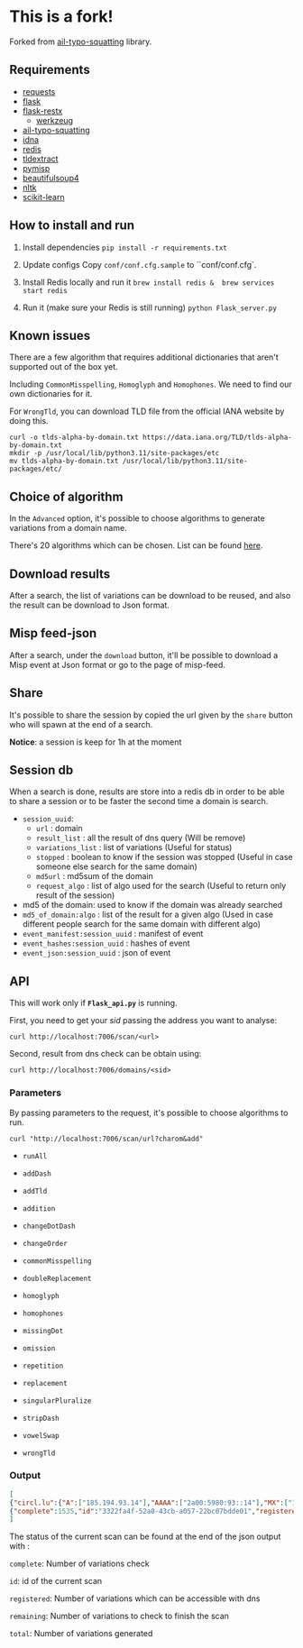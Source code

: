 # This is a fork!

Forked from [ail-typo-squatting](https://github.com/typosquatter/ail-typo-squatting) library.

## Requirements

- [requests](https://github.com/psf/requests)
- [flask](https://flask.palletsprojects.com/en/2.1.x/)
- [flask-restx](https://github.com/python-restx/flask-restx)
  - [werkzeug](https://github.com/pallets/werkzeug/)
- [ail-typo-squatting](https://github.com/typosquatter/ail-typo-squatting)
- [idna](https://github.com/kjd/idna)
- [redis](https://github.com/redis/redis-py)
- [tldextract](https://github.com/john-kurkowski/tldextract )
- [pymisp](https://github.com/MISP/PyMISP)
- [beautifulsoup4](https://pypi.org/project/beautifulsoup4/)
- [nltk](https://github.com/nltk/nltk)
- [scikit-learn](https://github.com/scikit-learn/scikit-learn)

## How to install and run

1. Install dependencies `pip install -r requirements.txt`

2. Update configs
   Copy `conf/conf.cfg.sample` to ``conf/conf.cfg`.

3. Install Redis locally and run it
   `brew install redis &  brew services start redis`

4. Run it (make sure your Redis is still running)
   `python Flask_server.py`

## Known issues

There are a few algorithm that requires additional dictionaries that aren't supported out of the box yet.

Including `CommonMisspelling`, `Homoglyph` and `Homophones`. We need to find our own dictionaries for it.

For `WrongTld`, you can download TLD file from the official IANA website by doing this.
```
curl -o tlds-alpha-by-domain.txt https://data.iana.org/TLD/tlds-alpha-by-domain.txt
mkdir -p /usr/local/lib/python3.11/site-packages/etc
mv tlds-alpha-by-domain.txt /usr/local/lib/python3.11/site-packages/etc/
```

## Choice of algorithm

In the `Advanced` option, it's possible to choose algorithms to generate variations from a domain name.

There's 20 algorithms which can be chosen. List can be found [here](https://github.com/typosquatter/ail-typo-squatting#list-of-algorithms-used).

## Download results

After a search, the list of variations can be download to be reused, and also the result can be download to Json format. 

## Misp feed-json

After a search, under the `download` button, it'll be possible to download a Misp event at Json format or go to the page of misp-feed.

## Share

It's possible to share the session by copied the url given by the `share` button who will spawn at the end of a search.

**Notice**: a session is keep for 1h at the moment

## Session db

When a search is done, results are store into a redis db in order to be able to share a session or to be faster the second time a domain is search.

- `session_uuid`:
  - `url` : domain
  - `result_list` : all the result of dns query (Will be remove)
  - `variations_list` : list of variations (Useful for status)
  - `stopped` : boolean to know if the session was stopped (Useful in case someone else search for the same domain)
  - `md5url` : md5sum of the domain
  - `request_algo` : list of algo used for the search (Useful to return only result of the session)
- md5 of the domain: used to know if the domain was already searched
- `md5_of_domain:algo` : list of the result for a given algo (Used in case different people search for the same domain with different algo)
- `event_manifest:session_uuid` : manifest of event
- `event_hashes:session_uuid` : hashes of event
- `event_json:session_uuid` : json of event

## API

This will work only if **`Flask_api.py`** is running.

First, you need to get your *sid* passing the address you want to analyse:

```
curl http://localhost:7006/scan/<url>
```

Second, result from dns check can be obtain using:

```
curl http://localhost:7006/domains/<sid>
```

### Parameters

By passing parameters to the request, it's possible to choose algorithms to run.

```
curl "http://localhost:7006/scan/url?charom&add"
```

- `runAll`

- `addDash`

- `addTld`

- `addition`

- `changeDotDash`

- `changeOrder`

- `commonMisspelling`

- `doubleReplacement`

- `homoglyph`

- `homophones`

- `missingDot`

- `omission`

- `repetition`

- `replacement`

- `singularPluralize`

- `stripDash`

- `vowelSwap`

- `wrongTld`

### Output

```json
[
{"circl.lu":{"A":["185.194.93.14"],"AAAA":["2a00:5980:93::14"],"MX":["10 cppy.circl.lu."],"NS":["ns3.eurodns.com.",...],"NotExist":false,"geoip":"Luxembourg"}}, ...
{"complete":1535,"id":"3322fa4f-52a0-43cb-a057-22bc07bdde01","registered":2,"remaining":4372,"total":5907} 
]
```

The status of the current scan can be found at the end of the json output with : 

`complete`: Number of variations check

`id`: id of the current scan

`registered`: Number of variations which can be accessible with dns

`remaining`: Number of variations  to check to finish the scan

`total`: Number of variations generated
